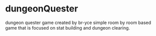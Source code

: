 # dungeonQuester
dungeon quester game created by br-yce
simple room by room based game that is focused on stat building and dungeon clearing.


